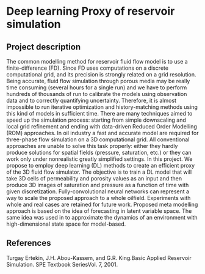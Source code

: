 # Deep learning Proxy of reservoir simulation

## Project description
The common modelling method for reservoir fluid flow model is to use a finite-difference (FD). Since FD uses computations on a discrete computational grid, and its precision is strongly related on a grid resolution. Being accurate, fluid flow simulation through porous media may be really time consuming (several hours for a single run) and we have to perform hundreds of thousands of run to calibrate the models using observation data and to correctly quantifying uncertainty.  Therefore, it is almost impossible to run iterative optimization and history-matching methods using this kind of models in sufficient time. There are many techniques aimed to speed up the simulation process: starting from simple downscaling and local grid refinement and ending with data-driven Reduced Order Modelling (ROM) approaches.
In oil industry a fast and accurate model are required for three-phase flow simulation on a 3D computational grid. All conventional approaches are unable to solve this task properly: either they hardly produce solutions for spatial fields (pressure, saturation, etc.) or they can work only under nonrealistic greatly simplified settings. In this project. 
We propose to employ deep learning (DL) methods to create an efficient proxy of the 3D fluid flow simulator. The objective is to train a DL model that will take 3D cells of permeability and porosity values as an input and then produce 3D images of saturation and pressure as a function of time with given discretization.
Fully-convolutional neural networks can represent a way to scale the proposed approach to a whole oilfield. Experiments with whole and real cases are retained for future work. Proposed meta modelling approach is based on the idea of forecasting in latent variable space. The same idea was used in to approximate the dynamics of an environment with high-dimensional state space for model-based.


## References
Turgay Ertekin, J.H. Abou-Kassem, and G.R. King.Basic Applied Reservoir Simulation. SPE Textbook SeriesVol. 7, 2001.
